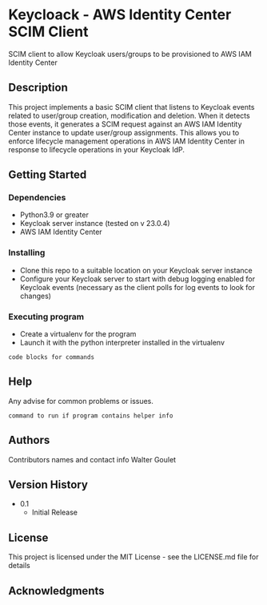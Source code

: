 # Keycloack - AWS Identity Center SCIM Client

SCIM client to allow Keycloak users/groups to be provisioned to AWS IAM Identity Center

## Description

This project implements a basic SCIM client that listens to Keycloak events related to user/group creation, modification and deletion. When it detects those events, it generates a SCIM request against an AWS IAM Identity Center instance to update user/group assignments. This allows you to enforce lifecycle management operations in AWS IAM Identity Center in response to lifecycle operations in your Keycloak IdP.

## Getting Started

### Dependencies

* Python3.9 or greater
* Keycloak server instance (tested on v 23.0.4)
* AWS IAM Identity Center

### Installing

* Clone this repo to a suitable location on your Keycloak server instance
* Configure your Keycloak server to start with debug logging enabled for Keycloak events (necessary as the client polls for log events to look for changes)

### Executing program

* Create a virtualenv for the program
* Launch it with the python interpreter installed in the virtualenv
```
code blocks for commands
```

## Help

Any advise for common problems or issues.
```
command to run if program contains helper info
```

## Authors

Contributors names and contact info
Walter Goulet


## Version History

* 0.1
    * Initial Release

## License

This project is licensed under the MIT License - see the LICENSE.md file for details

## Acknowledgments

